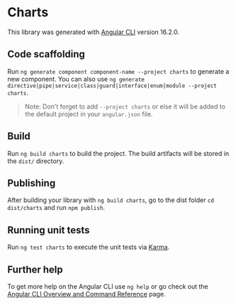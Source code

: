 # Charts

This library was generated with [Angular CLI](https://github.com/angular/angular-cli) version 16.2.0.

## Code scaffolding

Run `ng generate component component-name --project charts` to generate a new component. You can also use `ng generate directive|pipe|service|class|guard|interface|enum|module --project charts`.
> Note: Don't forget to add `--project charts` or else it will be added to the default project in your `angular.json` file. 

## Build

Run `ng build charts` to build the project. The build artifacts will be stored in the `dist/` directory.

## Publishing

After building your library with `ng build charts`, go to the dist folder `cd dist/charts` and run `npm publish`.

## Running unit tests

Run `ng test charts` to execute the unit tests via [Karma](https://karma-runner.github.io).

## Further help

To get more help on the Angular CLI use `ng help` or go check out the [Angular CLI Overview and Command Reference](https://angular.io/cli) page.
